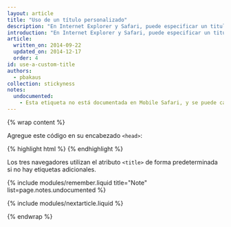 ```yaml
---
layout: article
title: "Uso de un título personalizado"
description: "En Internet Explorer y Safari, puede especificar un titulo personalizado, que se utilizará como nombre de la aplicación junto al icono o sobre él."
introduction: "En Internet Explorer y Safari, puede especificar un titulo personalizado, que se utilizará como nombre de la aplicación junto al icono o sobre él."
article:
  written_on: 2014-09-22
  updated_on: 2014-12-17
  order: 4
id: use-a-custom-title
authors:
  - pbakaus
collection: stickyness
notes:
  undocumented:
    - Esta etiqueta no está documentada en Mobile Safari, y se puede cambiar y eliminar en cualquier momento.
---
```


{% wrap content %}

Agregue este código en su encabezado `<head>`:

{% highlight html %}
<meta name="application-name" content="Web Fundamentals">
<meta name="apple-mobile-web-app-title" content="Web Fundamentals">
{% endhighlight %}

Los tres navegadores utilizan el atributo `<title>` de forma predeterminada si no hay 
etiquetas adicionales.

{% include modules/remember.liquid title="Note" list=page.notes.undocumented %}

{% include modules/nextarticle.liquid %}

{% endwrap %}

